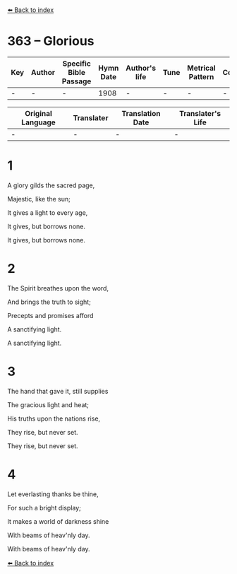 [⬅️ Back to index](../README.md)

# 363 – Glorious

Key | Author   | Specific Bible Passage     |Hymn Date |Author's life |Tune |Metrical Pattern   |Composer/Source
-- | --------- | ---------------------------|----------|--------------|-----|-------------------|-------------  
- |- |- |1908 |- |- |- |-

Original Language | Translater | Translation Date   | Translater's Life  
----------------- | --------- | --------------------|-------------     
\- |- |- |-




# 1

A glory gilds the sacred page,

Majestic, like the sun;

It gives a light to every age,

It gives, but borrows none.

It gives, but borrows none.



# 2

The Spirit breathes upon the word,

And brings the truth to sight;

Precepts and promises afford

A sanctifying light.

A sanctifying light.



# 3

The hand that gave it, still supplies

The gracious light and heat;

His truths upon the nations rise,

They rise, but never set.

They rise, but never set.



# 4

Let everlasting thanks be thine,

For such a bright display;

It makes a world of darkness shine

With beams of heav'nly day.

With beams of heav'nly day.

[⬅️ Back to index](../README.md)
